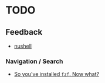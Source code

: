 # TODO

## Feedback

- [nushell](https://www.nushell.sh/)

### Navigation / Search

- [So you've installed `fzf`. Now what?](https://andrew-quinn.me/fzf)
